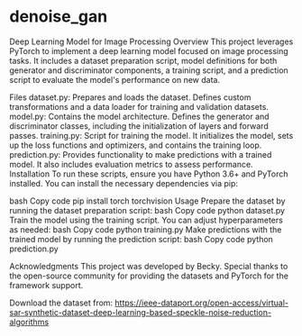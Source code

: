 # denoise_gan

Deep Learning Model for Image Processing
Overview
This project leverages PyTorch to implement a deep learning model focused on image processing tasks. It includes a dataset preparation script, model definitions for both generator and discriminator components, a training script, and a prediction script to evaluate the model's performance on new data.

Files
dataset.py: Prepares and loads the dataset. Defines custom transformations and a data loader for training and validation datasets.
model.py: Contains the model architecture. Defines the generator and discriminator classes, including the initialization of layers and forward passes.
training.py: Script for training the model. It initializes the model, sets up the loss functions and optimizers, and contains the training loop.
prediction.py: Provides functionality to make predictions with a trained model. It also includes evaluation metrics to assess performance.
Installation
To run these scripts, ensure you have Python 3.6+ and PyTorch installed. You can install the necessary dependencies via pip:

bash
Copy code
pip install torch torchvision
Usage
Prepare the dataset by running the dataset preparation script:
bash
Copy code
python dataset.py
Train the model using the training script. You can adjust hyperparameters as needed:
bash
Copy code
python training.py
Make predictions with the trained model by running the prediction script:
bash
Copy code
python prediction.py

Acknowledgments
This project was developed by Becky. Special thanks to the open-source community for providing the datasets and PyTorch for the framework support.

Download the dataset from: https://ieee-dataport.org/open-access/virtual-sar-synthetic-dataset-deep-learning-based-speckle-noise-reduction-algorithms

